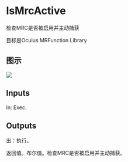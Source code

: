 # IsMrcActive

检查MRC是否被启用并主动捕获

目标是Oculus MRFunction Library

## 图示

![]($-20221218-20154476.png)

## Inputs

In: Exec.  

## Outputs

出：执行。

返回值。布尔值。检查MRC是否被启用并主动捕获。
